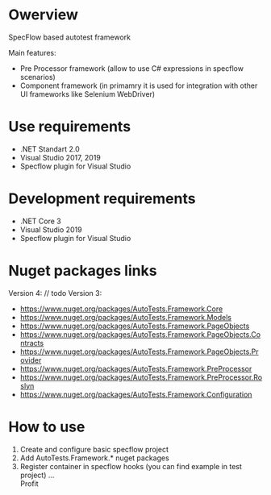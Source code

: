 # Owerview

SpecFlow based autotest framework

Main features:
- Pre Processor framework (allow to use C# expressions in specflow scenarios)
- Component framework (in primamry it is used for integration with other UI frameworks like Selenium WebDriver)

# Use requirements
- .NET Standart 2.0
- Visual Studio 2017, 2019
- Specflow plugin for Visual Studio

# Development requirements
- .NET Core 3
- Visual Studio 2019
- Specflow plugin for Visual Studio

# Nuget packages links
Version 4:
 // todo
Version 3:
- https://www.nuget.org/packages/AutoTests.Framework.Core
- https://www.nuget.org/packages/AutoTests.Framework.Models
- https://www.nuget.org/packages/AutoTests.Framework.PageObjects
- https://www.nuget.org/packages/AutoTests.Framework.PageObjects.Contracts
- https://www.nuget.org/packages/AutoTests.Framework.PageObjects.Provider
- https://www.nuget.org/packages/AutoTests.Framework.PreProcessor
- https://www.nuget.org/packages/AutoTests.Framework.PreProcessor.Roslyn
- https://www.nuget.org/packages/AutoTests.Framework.Configuration

# How to use
1) Create and configure basic specflow project
2) Add AutoTests.Framework.* nuget packages
3) Register container in specflow hooks (you can find example in test project)
...  
Profit